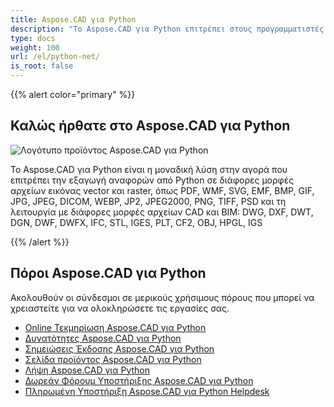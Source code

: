 ```yaml
---
title: Aspose.CAD για Python
description: "Το Aspose.CAD για Python επιτρέπει στους προγραμματιστές να ανοίγουν, να διαβάζουν και να επεξεργάζονται αρχεία AutoCAD DWG, DXF, DWT και άλλες μορφές αρχείων CAD και BIM, όπως: DGN, DWF, DWFX, IFC, STL, IGES, PLT, CF2, OBJ, HPGL, IGS."
type: docs
weight: 100
url: /el/python-net/
is_root: false
---
```


{{% alert color="primary" %}}

## **Καλώς ήρθατε στο Aspose.CAD για Python**

![Λογότυπο προϊόντος Aspose.CAD για Python](/cad/_assets/home_4.png)

Το Aspose.CAD για Python είναι η μοναδική λύση στην αγορά που επιτρέπει την εξαγωγή αναφορών από Python σε διάφορες μορφές αρχείων εικόνας vector και raster, όπως PDF, WMF, SVG, EMF, BMP, GIF, JPG, JPEG, DICOM, WEBP, JP2, JPEG2000, PNG, TIFF, PSD και τη λειτουργία με διάφορες μορφές αρχείων CAD και BIM: DWG, DXF, DWT, DGN, DWF, DWFX, IFC, STL, IGES, PLT, CF2, OBJ, HPGL, IGS

{{% /alert %}}

## **Πόροι Aspose.CAD για Python**

Ακολουθούν οι σύνδεσμοι σε μερικούς χρήσιμους πόρους που μπορεί να χρειαστείτε για να ολοκληρώσετε τις εργασίες σας.

- [Online Τεκμηρίωση Aspose.CAD για Python](/el/cad/python-net/)
- [Δυνατότητες Aspose.CAD για Python](/el/cad/python-net/features-overview/)
- [Σημειώσεις Έκδοσης Aspose.CAD για Python](https://releases.aspose.com/cad/python-net/release-notes/)
- [Σελίδα προϊόντος Aspose.CAD για Python](https://products.aspose.com/cad/python-net/)
- [Λήψη Aspose.CAD για Python](https://downloads.aspose.com/cad/python-net)
- [Δωρεάν Φόρουμ Υποστήριξης Aspose.CAD για Python](https://forum.aspose.com/c/cad/19)
- [Πληρωμένη Υποστήριξη Aspose.CAD για Python Helpdesk](https://helpdesk.aspose.com/)
